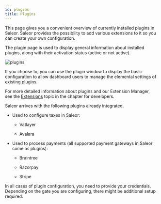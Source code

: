 ```yaml
---
id: plugins
title: Plugins
---
```



This page gives you a convenient overview of currently installed plugins in Saleor.
Saleor provides the possibility to add various extensions to it so you can create your own configuration. 

The plugin page is used to display general information about installed plugins, along with their activation status (active or not active). 

![plugins](assets/dashboard-config/plugins1.JPG)

If you choose to, you can use the plugin window to display the basic configuration to allow dashboard users to manage the elemental settings of existing plugins. 

For more detailed information about plugins and our Extension Manager, see the [Extensions](advanced/extensions.md) topic in the chapter for developers.

Saleor arrives with the following plugins already integrated. 

* Used to configure taxes in Saleor:

    * Vatlayer 

    * Avalara

* Used to process payments (all supported payment gateways in Saleor come as plugins):

    * Braintree

    * Razorpay

    * Stripe

In all cases of plugin configuration, you need to provide your credentials. Depending on the gate you are configuring, there might be additional setup required.






